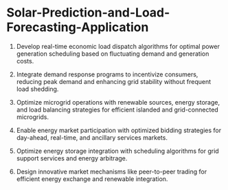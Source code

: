 # Solar-Prediction-and-Load-Forecasting-Application
1. Develop real-time economic load dispatch algorithms for optimal power generation
scheduling based on fluctuating demand and generation costs.

2. Integrate demand response programs to incentivize consumers, reducing peak demand and 
enhancing grid stability without frequent load shedding.

3. Optimize microgrid operations with renewable sources, energy storage, and load balancing 
strategies for efficient islanded and grid-connected microgrids.

4. Enable energy market participation with optimized bidding strategies for day-ahead, real-time, and ancillary services markets.
   
5. Optimize energy storage integration with scheduling algorithms for grid support services 
and energy arbitrage.

6. Design innovative market mechanisms like peer-to-peer trading for efficient energy 
exchange and renewable integration.
